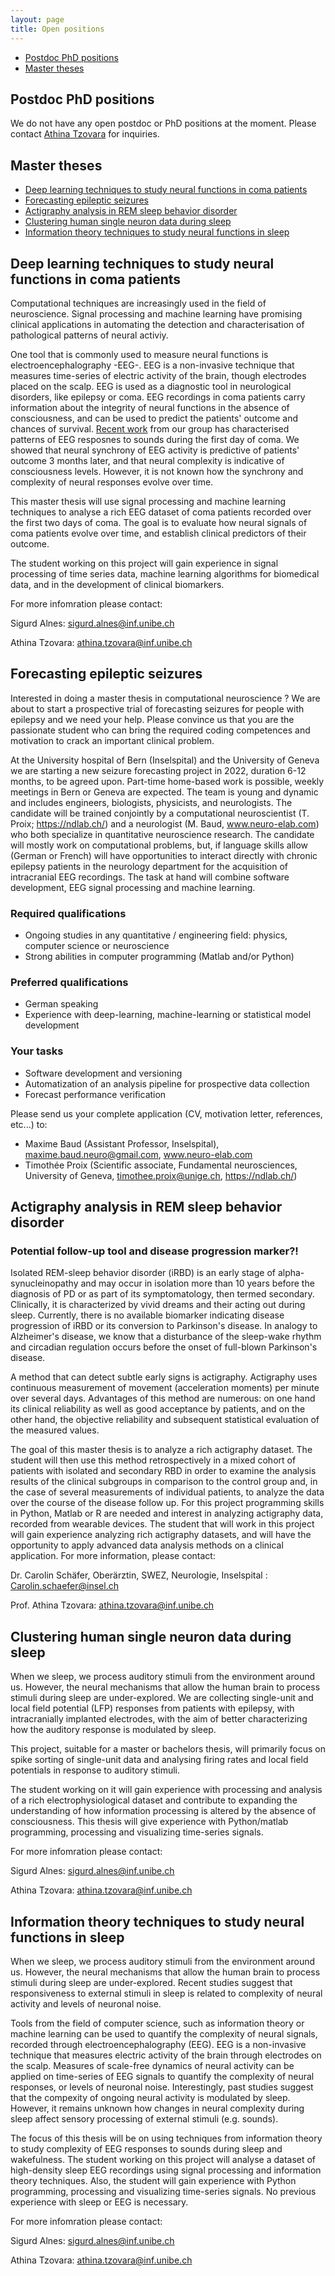 ```yaml
---
layout: page
title: Open positions
---
```


* [Postdoc PhD positions](#postdoc-phd-positions)
* [Master theses](#master-theses) 
 
## Postdoc PhD positions
We do not have any open postdoc or PhD positions at the moment. Please contact [Athina Tzovara](athina.tzovara@inf.unibe.ch) for inquiries.


## Master theses

* [Deep learning techniques to study neural functions in coma patients](#deep-learning-techniques-to-study-neural-functions-in-coma-patients)
* [Forecasting epileptic seizures](#forecasting-epileptic-seizures)
* [Actigraphy analysis in REM sleep behavior disorder](#actigraphy-analysis-in-rem-sleep-behavior-disorder)
* [Clustering human single neuron data during sleep](#clustering-human-single-neuron-data-during-sleep)
* [Information theory techniques to study neural functions in sleep](#information-theory-techniques-to-study-neural-functions-in-sleep)

## Deep learning techniques to study neural functions in coma patients

Computational techniques are increasingly used in the field of neuroscience. Signal processing and machine learning have promising clinical applications in automating the detection and characterisation of pathological patterns of neural activiy.

One tool that is commonly used to measure neural functions is electroencephalography -EEG-. EEG is a non-invasive technique that measures time-series of electric activity of the brain, though electrodes placed on the scalp. EEG is used as a diagnostic tool in neurological disorders, like epilepsy or coma. EEG recordings in coma patients carry information about the integrity of neural functions in the absence of consciousness, and can be used to predict the patients' outcome and chances of survival. [Recent work](https://www.sciencedirect.com/science/article/pii/S1053811921009113) from our group has characterised patterns of EEG resposnes to sounds during the first day of coma. We showed that neural synchrony of EEG activity is predictive of patients' outcome 3 months later, and that neural complexity is indicative of consciousness levels. However, it is not known how the synchrony and complexity of neural responses evolve over time.

This master thesis will use signal processing and machine learning techniques to analyse a rich EEG dataset of coma patients recorded over the first two days of coma. The goal is to evaluate how neural signals of coma patients evolve over time, and establish clinical predictors of their outcome. 

The student working on this project will gain experience in signal processing of time series data, machine learning algorithms for biomedical data, and in the development of clinical biomarkers.

For more infomration please contact:

Sigurd Alnes: sigurd.alnes@inf.unibe.ch

Athina Tzovara: athina.tzovara@inf.unibe.ch

## Forecasting epileptic seizures
Interested in doing a master thesis in computational neuroscience ? We are about to start a prospective trial of forecasting seizures for people with epilepsy and we need your help. Please convince us that you are the passionate student who can bring the required coding competences and motivation to crack an important clinical problem.

At the University hospital of Bern (Inselspital) and the University of Geneva we are starting a new seizure forecasting project in 2022, duration 6-12 months, to be agreed upon. Part-time home-based work is possible, weekly meetings in Bern or Geneva are expected. The team is young and dynamic and includes engineers, biologists, physicists, and neurologists. The candidate will be trained conjointly by a computational neuroscientist (T. Proix; https://ndlab.ch/) and a neurologist (M. Baud, www.neuro-elab.com) who both specialize in quantitative neuroscience research. The candidate will mostly work on computational problems, but, if language skills allow (German or French) will have opportunities to interact directly with chronic epilepsy patients in the neurology department for the acquisition of intracranial EEG recordings. The task at hand will combine software development, EEG signal processing and machine learning.

### Required qualifications
* Ongoing studies in any quantitative / engineering field: physics, computer science or neuroscience
* Strong abilities in computer programming (Matlab and/or Python)

### Preferred qualifications
* German speaking
* Experience with deep-learning, machine-learning or statistical model development

### Your tasks
* Software development and versioning
* Automatization of an analysis pipeline for prospective data collection
* Forecast performance verification

Please send us your complete application (CV, motivation letter, references, etc...) to:
* Maxime Baud (Assistant Professor, Inselspital), maxime.baud.neuro@gmail.com,
www.neuro-elab.com
* Timothée Proix (Scientific associate, Fundamental neurosciences, University of
Geneva, timothee.proix@unige.ch, https://ndlab.ch/)

## Actigraphy analysis in REM sleep behavior disorder
### Potential follow-up tool and disease progression marker?!

Isolated REM-sleep behavior disorder (iRBD) is an early stage of alpha-synucleinopathy and may occur in isolation more than 10 years before the diagnosis of PD or as part of its symptomatology, then termed secondary. Clinically, it is characterized by vivid dreams and their acting out during sleep. Currently, there is no available biomarker indicating disease progression of iRBD or its conversion to Parkinson's disease.
In analogy to Alzheimer's disease, we know that a disturbance of the sleep-wake rhythm and circadian regulation occurs before the onset of full-blown Parkinson's disease. 

A method that can detect subtle early signs is actigraphy. Actigraphy uses continuous measurement of movement (acceleration moments) per minute over several days. Advantages of this method are numerous: on one hand its clinical reliability as well as good acceptance by patients, and on the other hand, the objective reliability and subsequent statistical evaluation of the measured values.

The goal of this master thesis is to analyze a rich actigraphy dataset. The student will then use this method retrospectively in a mixed cohort of patients with isolated and secondary RBD in order to examine the analysis results of the clinical subgroups in comparison to the control group and, in the case of several measurements of individual patients, to analyze the data over the course of the disease follow up. For this project programming skills in Python, Matlab or R are needed and interest in analyzing actigraphy data, recorded from wearable devices.
The student that will work in this project will gain experience analyzing rich actigraphy datasets, and will have the opportunity to apply advanced data analysis methods on a clinical application. For more information, please contact:

Dr. Carolin Schäfer, Oberärztin, SWEZ, Neurologie, Inselspital : Carolin.schaefer@insel.ch 

Prof. Athina Tzovara: athina.tzovara@inf.unibe.ch

## Clustering human single neuron data during sleep

When we sleep, we process auditory stimuli from the environment around us. However, the neural mechanisms that allow the human brain to process stimuli during sleep are under-explored. We are collecting single-unit and local field potential (LFP) responses from patients with epilepsy, with intracranially implanted electrodes, with the aim of better characterizing how the auditory response is modulated by sleep.

This project, suitable for a master or bachelors thesis, will primarily focus on spike sorting of single-unit data and analysing firing rates and local field potentials in response to auditory stimuli.

The student working on it will gain experience with processing and analysis of a rich electrophysiological dataset and contribute to expanding the understanding of how information processing is altered by the absence of consciousness. This thesis will give experience with Python/matlab programming, processing and visualizing time-series signals.

For more infomration please contact:

Sigurd Alnes: sigurd.alnes@inf.unibe.ch

Athina Tzovara: athina.tzovara@inf.unibe.ch


## Information theory techniques to study neural functions in sleep

When we sleep, we process auditory stimuli from the environment around us. However, the neural mechanisms that allow the human brain to process stimuli during sleep are under-explored. Recent studies suggest that responsiveness to external stimuli in sleep is related to complexity of neural activity and levels of neuronal noise. 

Tools from the field of computer science, such as information theory or machine learning can be used to quantify the complexity of neural signals, recorded through electroencephalography (EEG). EEG is a non-invasive technique that measures electric activity of the brain through electrodes on the scalp. Measures of scale-free dynamics of neural activity can be applied on time-series of EEG signals to quantify the complexity of neural responses, or levels of neuronal noise. Interestingly, past studies suggest that the compexity of ongoing neural activity is modulated by sleep. However, it remains unknown how changes in neural complexity during sleep affect sensory processing of external stimuli (e.g. sounds). 

The focus of this thesis will be on using techniques from information theory to study complexity of EEG responses to sounds during sleep and wakefulness. The student working on this project will analyse a dataset of high-density sleep EEG recordings using signal processing and information theory techniques. Also, the student will gain experience with Python programming, processing and visualizing time-series signals. No previous experience with sleep or EEG is necessary. 

For more infomration please contact:

Sigurd Alnes: sigurd.alnes@inf.unibe.ch

Athina Tzovara: athina.tzovara@inf.unibe.ch

